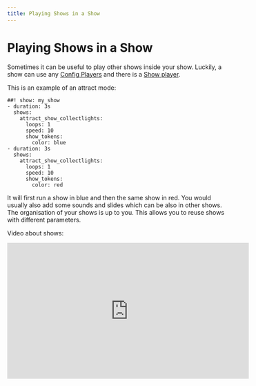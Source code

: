 ```yaml
---
title: Playing Shows in a Show
---
```


# Playing Shows in a Show


Sometimes it can be useful to play other shows inside your show.
Luckily, a show can use any [Config Players](../config_players/index.md) and there is a
[Show player](../config_players/show_player.md).

This is an example of an attract mode:

``` mpf-config
##! show: my_show
- duration: 3s
  shows:
    attract_show_collectlights:
      loops: 1
      speed: 10
      show_tokens:
        color: blue
- duration: 3s
  shows:
    attract_show_collectlights:
      loops: 1
      speed: 10
      show_tokens:
        color: red
```

It will first run a show in blue and then the same show in red. You
would usually also add some sounds and slides which can be also in other
shows. The organisation of your shows is up to you. This allows you to
reuse shows with different parameters.

Video about shows:

<div class="video-wrapper">
<iframe width="560" height="315" src="https://www.youtube.com/embed/Ou5xqCAthZY" title="YouTube video player" frameborder="0" allow="accelerometer; autoplay; clipboard-write; encrypted-media; gyroscope; picture-in-picture" allowfullscreen></iframe>
</div>

